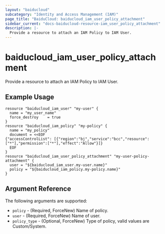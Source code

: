```yaml
---
layout: "baiducloud"
subcategory: "Identity and Access Management (IAM)"
page_title: "BaiduCloud: baiducloud_iam_user_policy_attachment"
sidebar_current: "docs-baiducloud-resource-iam_user_policy_attachment"
description: |-
  Provide a resource to attach an IAM Policy to IAM User.
---
```


# baiducloud_iam_user_policy_attachment

Provide a resource to attach an IAM Policy to IAM User.

## Example Usage

```hcl
resource "baiducloud_iam_user" "my-user" {
  name = "my_user_name"
  force_destroy    = true
}
resource "baiducloud_iam_policy" "my-policy" {
  name = "my_policy"
  document = <<EOF
{"accessControlList": [{"region":"bj","service":"bcc","resource":["*"],"permission":["*"],"effect":"Allow"}]}
  EOF
}
resource "baiducloud_iam_user_policy_attachment" "my-user-policy-attachment" {
  user = "${baiducloud_iam_user.my-user.name}"
  policy = "${baiducloud_iam_policy.my-policy.name}"
}
```

## Argument Reference

The following arguments are supported:

* `policy` - (Required, ForceNew) Name of policy.
* `user` - (Required, ForceNew) Name of user.
* `policy_type` - (Optional, ForceNew) Type of policy, valid values are Custom/System.


